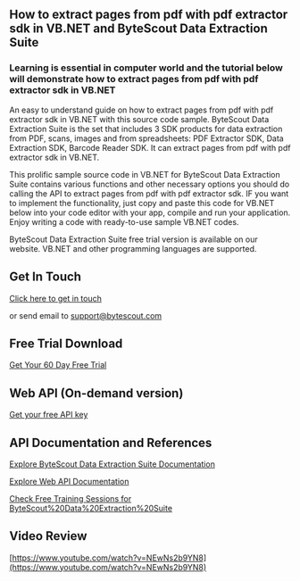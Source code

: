 ## How to extract pages from pdf with pdf extractor sdk in VB.NET and ByteScout Data Extraction Suite

### Learning is essential in computer world and the tutorial below will demonstrate how to extract pages from pdf with pdf extractor sdk in VB.NET

An easy to understand guide on how to extract pages from pdf with pdf extractor sdk in VB.NET with this source code sample. ByteScout Data Extraction Suite is the set that includes 3 SDK products for data extraction from PDF, scans, images and from spreadsheets: PDF Extractor SDK, Data Extraction SDK, Barcode Reader SDK. It can extract pages from pdf with pdf extractor sdk in VB.NET.

This prolific sample source code in VB.NET for ByteScout Data Extraction Suite contains various functions and other necessary options you should do calling the API to extract pages from pdf with pdf extractor sdk. IF you want to implement the functionality, just copy and paste this code for VB.NET below into your code editor with your app, compile and run your application. Enjoy writing a code with ready-to-use sample VB.NET codes.

ByteScout Data Extraction Suite free trial version is available on our website. VB.NET and other programming languages are supported.

## Get In Touch

[Click here to get in touch](https://bytescout.zendesk.com/hc/en-us/requests/new?subject=ByteScout%20Data%20Extraction%20Suite%20Question)

or send email to [support@bytescout.com](mailto:support@bytescout.com?subject=ByteScout%20Data%20Extraction%20Suite%20Question) 

## Free Trial Download

[Get Your 60 Day Free Trial](https://bytescout.com/download/web-installer?utm_source=github-readme)

## Web API (On-demand version)

[Get your free API key](https://pdf.co/documentation/api?utm_source=github-readme)

## API Documentation and References

[Explore ByteScout Data Extraction Suite Documentation](https://bytescout.com/documentation/index.html?utm_source=github-readme)

[Explore Web API Documentation](https://pdf.co/documentation/api?utm_source=github-readme)

[Check Free Training Sessions for ByteScout%20Data%20Extraction%20Suite](https://academy.bytescout.com/)

## Video Review

[https://www.youtube.com/watch?v=NEwNs2b9YN8](https://www.youtube.com/watch?v=NEwNs2b9YN8)